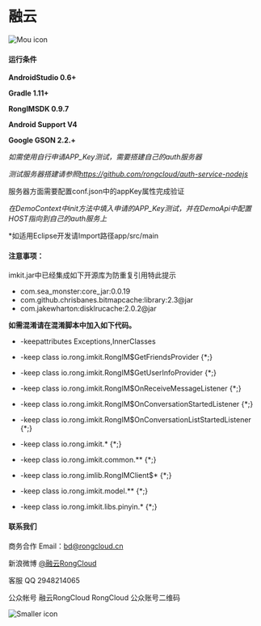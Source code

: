 # 融云

![Mou icon](http://www.rongcloud.cn/images/logo_1.png)





#### 运行条件

**AndroidStudio 0.6+**

**Gradle 1.11+**

**RongIMSDK 0.9.7**

**Android Support V4**

**Google GSON 2.2.+**

*如需使用自行申请APP_Key测试，需要搭建自己的auth服务器*

*测试服务器搭建请参照<https://github.com/rongcloud/auth-service-nodejs>*

服务器方面需要配置conf.json中的appKey属性完成验证

*在DemoContext中init方法中填入申请的APP_Key测试，并在DemoApi中配置HOST指向到自己的auth服务上*

*如适用Eclipse开发请Import路径app/src/main

#### 注意事项：

imkit.jar中已经集成如下开源库为防重复引用特此提示

* com.sea_monster:core_jar:0.0.19
* com.github.chrisbanes.bitmapcache:library:2.3@jar
* com.jakewharton:disklrucache:2.0.2@jar


**如需混淆请在混淆脚本中加入如下代码。**

* -keepattributes Exceptions,InnerClasses
* -keep class io.rong.imkit.RongIM$GetFriendsProvider {*;}
* -keep class io.rong.imkit.RongIM$GetUserInfoProvider {*;}
* -keep class io.rong.imkit.RongIM$OnReceiveMessageListener {*;}
* -keep class io.rong.imkit.RongIM$OnConversationStartedListener {*;}
* -keep class io.rong.imkit.RongIM$OnConversationListStartedListener {*;}

* -keep class io.rong.imkit.* {*;}
* -keep class io.rong.imkit.common.** {*;}
* -keep class io.rong.imlib.RongIMClient$* {*;}
* -keep class io.rong.imkit.model.** {*;}
* -keep class io.rong.imkit.libs.pinyin.* {*;}

#### 联系我们
商务合作
Email：<bd@rongcloud.cn>

新浪微博 [@融云RongCloud](http://weibo.com/rongcloud)

客服 QQ 2948214065

公众帐号
融云RongCloud RongCloud 公众账号二维码

![Smaller icon](http://www.rongcloud.cn/images/code1.png "RongCloud")